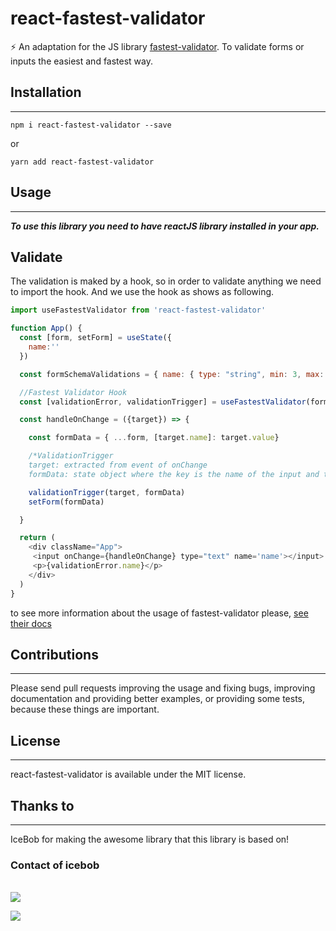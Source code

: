 # react-fastest-validator

⚡ An adaptation for the JS library [fastest-validator](https://www.npmjs.com/package/fastest-validator).
To validate forms or inputs the easiest and fastest way.

## Installation
------
```
npm i react-fastest-validator --save
```
or
```
yarn add react-fastest-validator
```

## Usage
---------
***To use this library you need to have reactJS library installed in your app.***

## Validate

The validation is maked by a hook, so in order to validate anything we need to import the hook.
And we use the hook as shows as following.
```javascript
import useFastestValidator from 'react-fastest-validator'

function App() {
  const [form, setForm] = useState({
    name:''
  })

  const formSchemaValidations = { name: { type: "string", min: 3, max: 20 }}

  //Fastest Validator Hook
  const [validationError, validationTrigger] = useFastestValidator(formSchemaValidations)

  const handleOnChange = ({target}) => {

    const formData = { ...form, [target.name]: target.value}

    /*ValidationTrigger 
    target: extracted from event of onChange 
    formData: state object where the key is the name of the input and the value the content to be validated.*/

    validationTrigger(target, formData)
    setForm(formData)

  }

  return (
    <div className="App">
     <input onChange={handleOnChange} type="text" name='name'></input>
     <p>{validationError.name}</p>
    </div>
  )
}
```

to see more information about the usage of fastest-validator please, [see their docs](https://www.npmjs.com/package/fastest-validator)


## Contributions
-----
Please send pull requests improving the usage and fixing bugs, improving documentation and providing better examples, or providing some tests, because these things are important.

## License
-----
react-fastest-validator is available under the MIT license.

## Thanks to
-----
IceBob for making the awesome library that this library is based on!
### Contact of icebob
<br>
<a href="https://github.com/icebob"><img src="https://camo.githubusercontent.com/20326987bc00226b51e448b4fa1421343ff4312d72dd2e389f6d13bb48442d2c/68747470733a2f2f696d672e736869656c64732e696f2f62616467652f6769746875622d696365626f622d677265656e2e737667"></a>

<a href="https://twitter.com/Icebobcsi"><img src="https://camo.githubusercontent.com/66b0eed21089eed19835ca9aa08c9ad0efd9e0fe425addcf1dff999510b76fe1/68747470733a2f2f696d672e736869656c64732e696f2f62616467652f747769747465722d496365626f626373692d626c75652e737667"></a>




